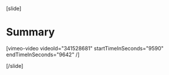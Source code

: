 [slide]
# Summary

[vimeo-video videoId="341528681" startTimeInSeconds="9590" endTimeInSeconds="9642" /]

[/slide]